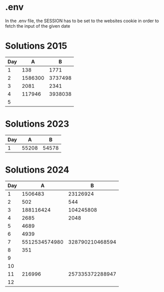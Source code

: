# .env

In the .env file, the SESSION has to be set to the websites cookie in order to fetch the input of the given date

# Solutions 2015

| Day | A       | B       |
|-----|---------|---------|
| 1   | 138     | 1771    |
| 2   | 1586300 | 3737498 |
| 3   | 2081    | 2341    |
| 4   | 117946  | 3938038 |
| 5   |         |         |

# Solutions 2023

| Day | A     | B     |
|-----|-------|-------|
| 1   | 55208 | 54578 |

# Solutions 2024

| Day | A             | B               |
|-----|---------------|-----------------|
| 1   | 1506483       | 23126924        |
| 2   | 502           | 544             |
| 3   | 188116424     | 104245808       |
| 4   | 2685          | 2048            |
| 5   | 4689          |                 |
| 6   | 4939          |                 |
| 7   | 5512534574980 | 328790210468594 |
| 8   | 351           |                 |
| 9   |               |                 |
| 10  |               |                 |
| 11  | 216996        | 257335372288947 |
| 12  |               |                 |